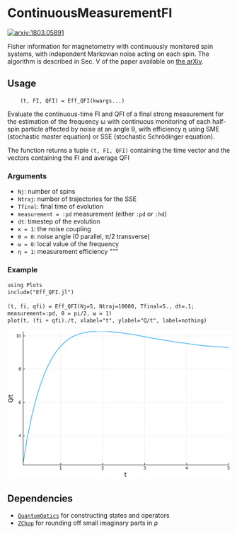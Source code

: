 # ContinuousMeasurementFI
[![arxiv:1803.05891](https://img.shields.io/badge/arXiv-1803.05891-brightgreen.svg)](https://arxiv.org/abs/1803.05891)

Fisher information for magnetometry with continuously monitored spin systems, with independent Markovian noise acting on each spin. The algorithm is described in Sec. V of the paper available on [the arXiv](https://arxiv.org/abs/1803.05891).

## Usage

```
    (t, FI, QFI) = Eff_QFI(kwargs...)
```

Evaluate the continuous-time FI and QFI of a final strong measurement for the
estimation of the frequency ω with continuous monitoring of each half-spin
particle affected by noise at an angle θ, with efficiency η using SME
(stochastic master equation) or SSE (stochastic Schrödinger equation).

The function returns a tuple `(t, FI, QFI)` containing the time vector and the
vectors containing the FI and average QFI

### Arguments

* `Nj`: number of spins
* `Ntraj`: number of trajectories for the SSE
* `Tfinal`: final time of evolution
* `measurement = :pd` measurement (either `:pd` or `:hd`)
* `dt`: timestep of the evolution
* `κ = 1`: the noise coupling
* `θ = 0`: noise angle (0 parallel, π/2 transverse)
* `ω = 0`: local value of the frequency
* `η = 1`: measurement efficiency
"""


### Example
```
using Plots
include("Eff_QFI.jl")

(t, fi, qfi) = Eff_QFI(Nj=5, Ntraj=10000, Tfinal=5., dt=.1; measurement=:pd, θ = pi/2, ω = 1)
plot(t, (fi + qfi)./t, xlabel="t", ylabel="Q/t", label=nothing)
```

![](readme.png)

## Dependencies
* [`QuantumOptics`](https://github.com/qojulia/QuantumOptics.jl) for constructing states and operators
* [`ZChop`](https://github.com/jlapeyre/ZChop.jl) for rounding off small imaginary parts in ρ
